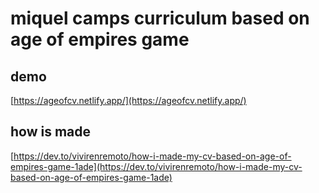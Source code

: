# miquel camps curriculum based on age of empires game

## demo
[https://ageofcv.netlify.app/](https://ageofcv.netlify.app/)

## how is made
[https://dev.to/vivirenremoto/how-i-made-my-cv-based-on-age-of-empires-game-1ade](https://dev.to/vivirenremoto/how-i-made-my-cv-based-on-age-of-empires-game-1ade)
